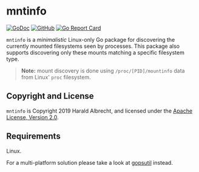 # mntinfo

[![GoDoc](https://godoc.org/github.com/TheDiveO/go-mntinfo?status.svg)](http://godoc.org/github.com/TheDiveO/go-mntinfo)
[![GitHub](https://img.shields.io/github/license/thediveo/go-asciitree)](https://img.shields.io/github/license/thediveo/go-asciitree)
[![Go Report Card](https://goreportcard.com/badge/github.com/TheDiveO/go-mntinfo)](https://goreportcard.com/report/github.com/TheDiveO/go-mntinfo)

`mntinfo` is a _minimalistic_ Linux-only Go package for discovering the
currently mounted filesystems seen by processes. This package also supports
discovering only these mounts matching a specific filesystem type.

> **Note:** mount discovery is done using `/proc/[PID]/mountinfo` data from
> Linux' `proc` filesystem.

## Copyright and License

`mntinfo` is Copyright 2019 Harald Albrecht, and licensed under the [Apache
License, Version 2.0](LICENSE).

## Requirements

Linux.

For a multi-platform solution please take a look at
[gopsutil](https://github.com/shirou/gopsutil) instead.

